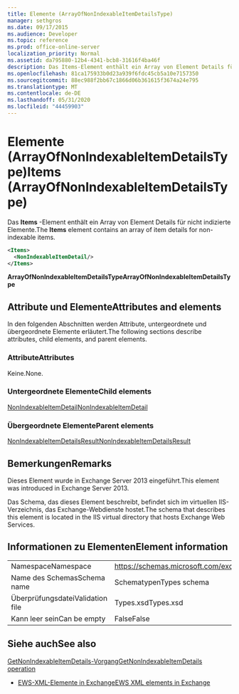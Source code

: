 ```yaml
---
title: Elemente (ArrayOfNonIndexableItemDetailsType)
manager: sethgros
ms.date: 09/17/2015
ms.audience: Developer
ms.topic: reference
ms.prod: office-online-server
localization_priority: Normal
ms.assetid: da795880-12b4-4341-bcb8-31616f4ba46f
description: Das Items-Element enthält ein Array von Element Details für nicht indizierte Elemente.
ms.openlocfilehash: 81ca175933b0d23a939f6fdc45cb5a10e7157350
ms.sourcegitcommit: 88ec988f2bb67c1866d06b361615f3674a24e795
ms.translationtype: MT
ms.contentlocale: de-DE
ms.lasthandoff: 05/31/2020
ms.locfileid: "44459903"
---
```

# <a name="items-arrayofnonindexableitemdetailstype"></a><span data-ttu-id="8dbac-103">Elemente (ArrayOfNonIndexableItemDetailsType)</span><span class="sxs-lookup"><span data-stu-id="8dbac-103">Items (ArrayOfNonIndexableItemDetailsType)</span></span>

<span data-ttu-id="8dbac-104">Das **Items** -Element enthält ein Array von Element Details für nicht indizierte Elemente.</span><span class="sxs-lookup"><span data-stu-id="8dbac-104">The **Items** element contains an array of item details for non-indexable items.</span></span> 
  
```XML
<Items>
  <NonIndexableItemDetail/>
</Items>
```

 <span data-ttu-id="8dbac-105">**ArrayOfNonIndexableItemDetailsType**</span><span class="sxs-lookup"><span data-stu-id="8dbac-105">**ArrayOfNonIndexableItemDetailsType**</span></span>
## <a name="attributes-and-elements"></a><span data-ttu-id="8dbac-106">Attribute und Elemente</span><span class="sxs-lookup"><span data-stu-id="8dbac-106">Attributes and elements</span></span>

<span data-ttu-id="8dbac-107">In den folgenden Abschnitten werden Attribute, untergeordnete und übergeordnete Elemente erläutert.</span><span class="sxs-lookup"><span data-stu-id="8dbac-107">The following sections describe attributes, child elements, and parent elements.</span></span>
  
### <a name="attributes"></a><span data-ttu-id="8dbac-108">Attribute</span><span class="sxs-lookup"><span data-stu-id="8dbac-108">Attributes</span></span>

<span data-ttu-id="8dbac-109">Keine.</span><span class="sxs-lookup"><span data-stu-id="8dbac-109">None.</span></span>
  
### <a name="child-elements"></a><span data-ttu-id="8dbac-110">Untergeordnete Elemente</span><span class="sxs-lookup"><span data-stu-id="8dbac-110">Child elements</span></span>

[<span data-ttu-id="8dbac-111">NonIndexableItemDetail</span><span class="sxs-lookup"><span data-stu-id="8dbac-111">NonIndexableItemDetail</span></span>](nonindexableitemdetail.md)
  
### <a name="parent-elements"></a><span data-ttu-id="8dbac-112">Übergeordnete Elemente</span><span class="sxs-lookup"><span data-stu-id="8dbac-112">Parent elements</span></span>

[<span data-ttu-id="8dbac-113">NonIndexableItemDetailsResult</span><span class="sxs-lookup"><span data-stu-id="8dbac-113">NonIndexableItemDetailsResult</span></span>](nonindexableitemdetailsresult.md)
  
## <a name="remarks"></a><span data-ttu-id="8dbac-114">Bemerkungen</span><span class="sxs-lookup"><span data-stu-id="8dbac-114">Remarks</span></span>

<span data-ttu-id="8dbac-115">Dieses Element wurde in Exchange Server 2013 eingeführt.</span><span class="sxs-lookup"><span data-stu-id="8dbac-115">This element was introduced in Exchange Server 2013.</span></span>
  
<span data-ttu-id="8dbac-116">Das Schema, das dieses Element beschreibt, befindet sich im virtuellen IIS-Verzeichnis, das Exchange-Webdienste hostet.</span><span class="sxs-lookup"><span data-stu-id="8dbac-116">The schema that describes this element is located in the IIS virtual directory that hosts Exchange Web Services.</span></span>
  
## <a name="element-information"></a><span data-ttu-id="8dbac-117">Informationen zu Elementen</span><span class="sxs-lookup"><span data-stu-id="8dbac-117">Element information</span></span>

|||
|:-----|:-----|
|<span data-ttu-id="8dbac-118">Namespace</span><span class="sxs-lookup"><span data-stu-id="8dbac-118">Namespace</span></span>  <br/> |https://schemas.microsoft.com/exchange/services/2006/types  <br/> |
|<span data-ttu-id="8dbac-119">Name des Schemas</span><span class="sxs-lookup"><span data-stu-id="8dbac-119">Schema name</span></span>  <br/> |<span data-ttu-id="8dbac-120">Schematypen</span><span class="sxs-lookup"><span data-stu-id="8dbac-120">Types schema</span></span>  <br/> |
|<span data-ttu-id="8dbac-121">Überprüfungsdatei</span><span class="sxs-lookup"><span data-stu-id="8dbac-121">Validation file</span></span>  <br/> |<span data-ttu-id="8dbac-122">Types.xsd</span><span class="sxs-lookup"><span data-stu-id="8dbac-122">Types.xsd</span></span>  <br/> |
|<span data-ttu-id="8dbac-123">Kann leer sein</span><span class="sxs-lookup"><span data-stu-id="8dbac-123">Can be empty</span></span>  <br/> |<span data-ttu-id="8dbac-124">False</span><span class="sxs-lookup"><span data-stu-id="8dbac-124">False</span></span>  <br/> |
   
## <a name="see-also"></a><span data-ttu-id="8dbac-125">Siehe auch</span><span class="sxs-lookup"><span data-stu-id="8dbac-125">See also</span></span>



[<span data-ttu-id="8dbac-126">GetNonIndexableItemDetails-Vorgang</span><span class="sxs-lookup"><span data-stu-id="8dbac-126">GetNonIndexableItemDetails operation</span></span>](getnonindexableitemdetails-operation.md)


- [<span data-ttu-id="8dbac-127">EWS-XML-Elemente in Exchange</span><span class="sxs-lookup"><span data-stu-id="8dbac-127">EWS XML elements in Exchange</span></span>](ews-xml-elements-in-exchange.md)

